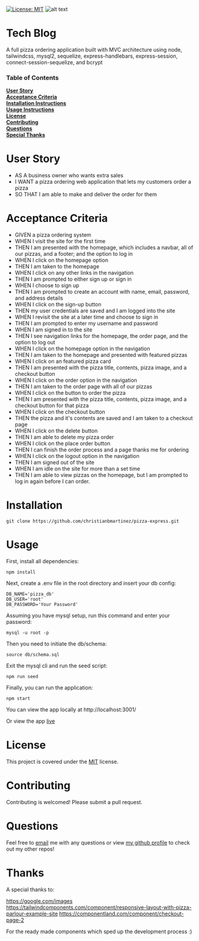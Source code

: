 [![License: MIT](https://img.shields.io/badge/License-MIT-blue.svg)](https://opensource.org/licenses/MIT)
![alt text](https://github.com/christianbmartinez/tech-blog/blob/main/public/assets/img/pizza-express.jpg)

# Tech Blog

A full pizza ordering application built with MVC architecture using node, tailwindcss, mysql2, sequelize, express-handlebars, express-session, connect-session-sequelize, and bcrypt

### Table of Contents

**[User Story](#user-story)**<br>
**[Acceptance Criteria](#acceptance-criteria)**<br>
**[Installation Instructions](#installation)**<br>
**[Usage Instructions](#usage)**<br>
**[License](#license)**<br>
**[Contributing](#contributing)**<br>
**[Questions](#questions)**<br>
**[Special Thanks](#thanks)**<br>

# User Story

- AS A business owner who wants extra sales
- I WANT a pizza ordering web application that lets my customers order a pizza
- SO THAT I am able to make and deliver the order for them

# Acceptance Criteria

- GIVEN a pizza ordering system
- WHEN I visit the site for the first time
- THEN I am presented with the homepage, which includes a navbar, all of our pizzas, and a footer; and the option to log in
- WHEN I click on the homepage option
- THEN I am taken to the homepage
- WHEN I click on any other links in the navigation
- THEN I am prompted to either sign up or sign in
- WHEN I choose to sign up
- THEN I am prompted to create an account with name, email, password, and address details
- WHEN I click on the sign-up button
- THEN my user credentials are saved and I am logged into the site
- WHEN I revisit the site at a later time and choose to sign in
- THEN I am prompted to enter my username and password
- WHEN I am signed in to the site
- THEN I see navigation links for the homepage, the order page, and the option to log out
- WHEN I click on the homepage option in the navigation
- THEN I am taken to the homepage and presented with featured pizzas
- WHEN I click on an featured pizza card
- THEN I am presented with the pizza title, contents, pizza image, and a checkout button
- WHEN I click on the order option in the navigation
- THEN I am taken to the order page with all of our pizzas
- WHEN I click on the button to order the pizza
- THEN I am presented with the pizza title, contents, pizza image, and a checkout button for that pizza
- WHEN I click on the checkout button
- THEN the pizza and it's contents are saved and I am taken to a checkout page
- WHEN I click on the delete button
- THEN I am able to delete my pizza order
- WHEN I click on the place order button
- THEN I can finish the order process and a page thanks me for ordering
- WHEN I click on the logout option in the navigation
- THEN I am signed out of the site
- WHEN I am idle on the site for more than a set time
- THEN I am able to view pizzas on the homepage, but I am prompted to log in again before I can order.

# Installation

`git clone https://github.com/christianbmartinez/pizza-express.git`

# Usage

First, install all dependencies:

```
npm install
```

Next, create a .env file in the root directory and insert your db config:

```
DB_NAME='pizza_db'
DB_USER='root'
DB_PASSWORD='Your Password'
```

Assuming you have mysql setup, run this command and enter your password:

```
mysql -u root -p
```

Then you need to initiate the db/schema:

```
source db/schema.sql
```

Exit the mysql cli and run the seed script:

```
npm run seed
```

Finally, you can run the application:

```
npm start
```

You can view the app locally at http://localhost:3001/

Or view the app [live](https://nameless-river-58365-d5c2867a5c56.herokuapp.com/)

# License

This project is covered under the [MIT](https://opensource.org/licenses/MIT) license.

# Contributing

Contributing is welcomed! Please submit a pull request.

# Questions

Feel free to [email](mailto:hello@christianbmartinez.com?subject=[GitHub]%20Pizza%20Express) me with any questions or view [my github profile](https://github.com/christianbmartinez) to check out my other repos!

# Thanks

A special thanks to:

https://google.com/images
https://tailwindcomponents.com/component/responsive-layout-with-pizza-parlour-example-site
https://componentland.com/component/checkout-page-2

For the ready made components which sped up the development process :)
